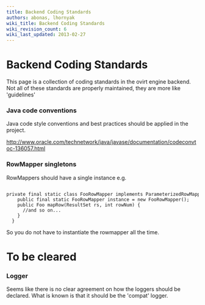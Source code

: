 ```yaml
---
title: Backend Coding Standards
authors: abonas, lhornyak
wiki_title: Backend Coding Standards
wiki_revision_count: 6
wiki_last_updated: 2013-02-27
---
```


<!-- TODO: Content review -->

# Backend Coding Standards

This page is a collection of coding standards in the ovirt engine backend. Not all of these standards are properly maintained, they are more like 'guidelines'

### Java code conventions

Java code style conventions and best practices should be applied in the project.

<http://www.oracle.com/technetwork/java/javase/documentation/codeconvtoc-136057.html>

### RowMapper singletons

RowMappers should have a single instance e.g.

      private final static class FooRowMapper implements ParameterizedRowMapper`<Foo>` {
        public final static FooRowMapper instance = new FooRowMapper();
        public Foo mapRow(ResultSet rs, int rowNum) {
          //and so on...
        }
      }

So you do not have to instantiate the rowmapper all the time.

# To be cleared

### Logger

Seems like there is no clear agreement on how the loggers should be declared. What is known is that it should be the 'compat' logger.

